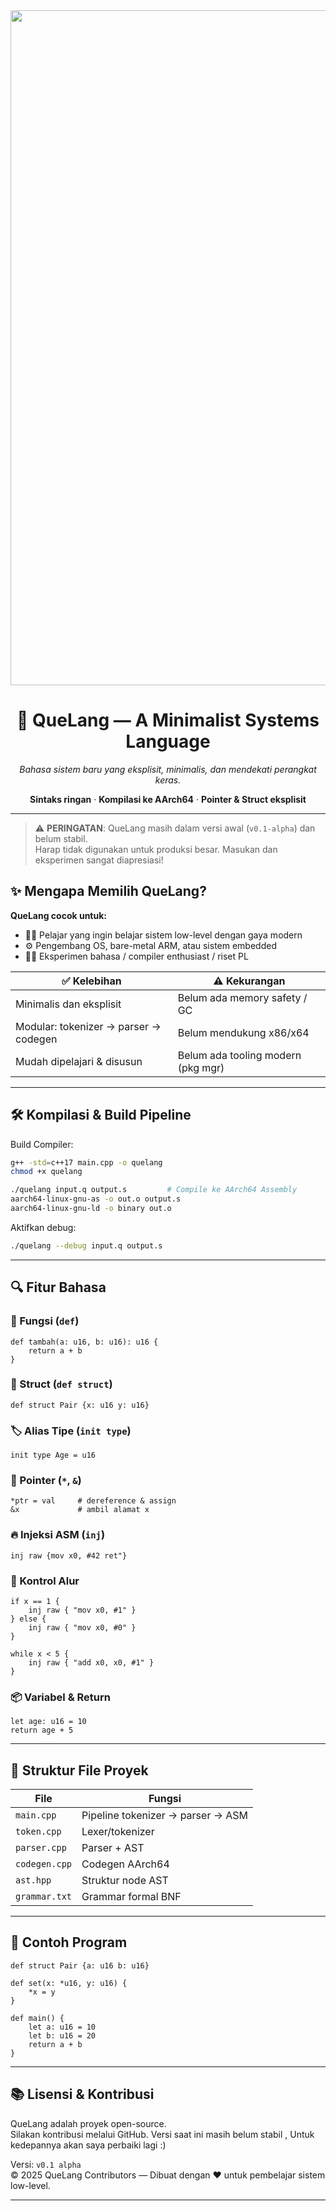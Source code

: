 <div align="center">
  <img width="1440" height="1080" alt="Image" src="https://github.com/user-attachments/assets/d59c1b0d-55ff-4926-8dce-ed4985188ae5" />
  <h1>🌱 QueLang — A Minimalist Systems Language</h1>
  <p><em>Bahasa sistem baru yang eksplisit, minimalis, dan mendekati perangkat keras.</em></p>
  <p>
    <strong>Sintaks ringan</strong> · 
    <strong>Kompilasi ke AArch64</strong> · 
    <strong>Pointer & Struct eksplisit</strong>
  </p>
</div>

---

> ⚠️ **PERINGATAN**: QueLang masih dalam versi awal (`v0.1-alpha`) dan belum stabil.  
> Harap tidak digunakan untuk produksi besar. Masukan dan eksperimen sangat diapresiasi!
>

## ✨ Mengapa Memilih QueLang?

**QueLang cocok untuk:**

- 🧑‍🎓 Pelajar yang ingin belajar sistem low-level dengan gaya modern
- ⚙️ Pengembang OS, bare-metal ARM, atau sistem embedded
- 👩‍🔬 Eksperimen bahasa / compiler enthusiast / riset PL

| ✅ Kelebihan                          | ⚠️ Kekurangan                        |
|--------------------------------------|--------------------------------------|
| Minimalis dan eksplisit              | Belum ada memory safety / GC         |
| Modular: tokenizer → parser → codegen| Belum mendukung x86/x64              |
| Mudah dipelajari & disusun           | Belum ada tooling modern (pkg mgr)   |

---

## 🛠️ Kompilasi & Build Pipeline

Build Compiler: 
```sh
g++ -std=c++17 main.cpp -o quelang
chmod +x quelang
```

```sh
./quelang input.q output.s         # Compile ke AArch64 Assembly
aarch64-linux-gnu-as -o out.o output.s
aarch64-linux-gnu-ld -o binary out.o
```

Aktifkan debug:
```sh
./quelang --debug input.q output.s
```

---

## 🔍 Fitur Bahasa

### 🧩 Fungsi (`def`)
```quelang
def tambah(a: u16, b: u16): u16 {
    return a + b
}
```

### 🧱 Struct (`def struct`)
```quelang
def struct Pair {x: u16 y: u16}
```

### 🏷️ Alias Tipe (`init type`)
```quelang
init type Age = u16
```

### 🎯 Pointer (`*`, `&`)
```quelang
*ptr = val     # dereference & assign
&x             # ambil alamat x
```

### 🔥 Injeksi ASM (`inj`)
```quelang
inj raw {mov x0, #42 ret"}
```

### 🔁 Kontrol Alur
```quelang
if x == 1 {
    inj raw { "mov x0, #1" }
} else {
    inj raw { "mov x0, #0" }
}

while x < 5 {
    inj raw { "add x0, x0, #1" }
}
```

### 📦 Variabel & Return
```quelang
let age: u16 = 10
return age + 5
```

---

## 📁 Struktur File Proyek

| File          | Fungsi                                  |
|---------------|------------------------------------------|
| `main.cpp`    | Pipeline tokenizer → parser → ASM        |
| `token.cpp`   | Lexer/tokenizer                          |
| `parser.cpp`  | Parser + AST                             |
| `codegen.cpp` | Codegen AArch64                          |
| `ast.hpp`     | Struktur node AST                        |
| `grammar.txt` | Grammar formal BNF                       |

---

## 🧪 Contoh Program

```quelang
def struct Pair {a: u16 b: u16}

def set(x: *u16, y: u16) {
    *x = y
}

def main() {
    let a: u16 = 10
    let b: u16 = 20
    return a + b
}
```

---

## 📚 Lisensi & Kontribusi

QueLang adalah proyek open-source.  
Silakan kontribusi melalui GitHub.
Versi saat ini masih belum stabil , Untuk kedepannya akan saya perbaiki lagi :)

Versi: `v0.1 alpha`  
© 2025 QueLang Contributors — Dibuat dengan ❤️ untuk pembelajar sistem low-level.

---
